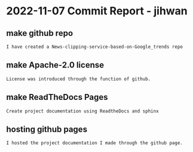 # 2022-11-07 Commit Report - jihwan

## make github repo
    I have created a News-clipping-service-based-on-Google_trends repo     

## make Apache-2.0 license
    License was introduced through the function of github.

## make ReadTheDocs Pages
    Create project documentation using ReadtheDocs and sphinx

## hosting github pages
    I hosted the project documentation I made through the github page.
    